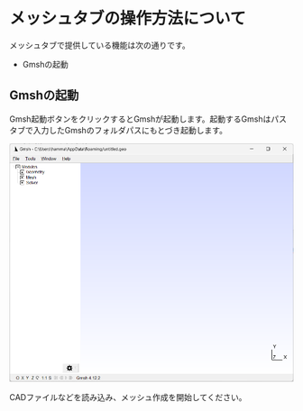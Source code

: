 # メッシュタブの操作方法について

メッシュタブで提供している機能は次の通りです。

* Gmshの起動

## Gmshの起動

Gmsh起動ボタンをクリックするとGmshが起動します。起動するGmshはパスタブで入力したGmshのフォルダパスにもとづき起動します。

![image-20240330134710209](./assets/image-20240330134710209.png)

CADファイルなどを読み込み、メッシュ作成を開始してください。
